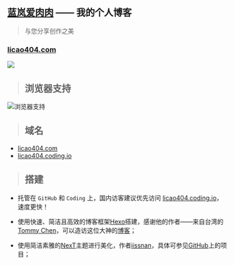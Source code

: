 ## [蓝岚爱肉肉](http://licao404.com/) —— 我的个人博客
>与您分享创作之美

### [licao404.com](http://licao404.com/)
![](http://7xrvo9.com1.z0.glb.clouddn.com/0328/desktop.jpg)

>## 浏览器支持

![浏览器支持](http://7xrvo9.com1.z0.glb.clouddn.com/%E6%B5%8F%E8%A7%88%E5%99%A8%E6%94%AF%E6%8C%81.png)


>## 域名

 - [licao404.com](http://licao404.com/)
 - [licao404.coding.io](http://licao404.coding.io/)


>## 搭建

- 托管在 `GitHub` 和 `Coding` 上，国内访客建议优先访问  [licao404.coding.io](http://licao404.coding.io/)，速度更快！


- 使用快速、简洁且高效的博客框架[Hexo](https://hexo.io/zh-cn/)搭建，感谢他的作者——来自台湾的[Tommy Chen](https://github.com/tommy351)，可以造访这位大神的[博客](https://zespia.tw/)；


- 使用简洁素雅的[NexT](http://theme-next.iissnan.com/)主题进行美化，作者[iissnan](https://github.com/iissnan)，具体可参见[GitHub](https://github.com/iissnan/hexo-theme-next)上的项目；
